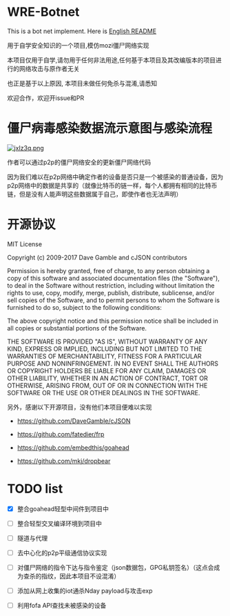 # WRE-Botnet

This is a bot net implement. Here is [English README](https://github.com/KSroido/Mozi-Botnet-theWRE/blob/main/README_EN.md)

用于自学安全知识的一个项目,模仿mozi僵尸网络实现

本项目仅用于自学,请勿用于任何非法用途,任何基于本项目及其改编版本的项目进行的网络攻击与原作者无关

也正是基于以上原因, 本项目未做任何免杀与混淆,请悉知

欢迎合作，欢迎开issue和PR

# 僵尸病毒感染数据流示意图与感染流程

[![jxIz3q.png](https://s1.ax1x.com/2022/07/26/jxIz3q.png)](https://imgtu.com/i/jxIz3q)

作者可以通过p2p的僵尸网络安全的更新僵尸网络代码

因为我们难以在p2p网络中确定作者的设备是否只是一个被感染的普通设备，因为p2p网络中的数据是共享的（就像比特币的链一样，每个人都拥有相同的比特币链，但是没有人能声明这些数据属于自己，即使作者也无法声明）

# 开源协议

MIT License

Copyright (c) 2009-2017 Dave Gamble and cJSON contributors

Permission is hereby granted, free of charge, to any person obtaining a copy of this software and associated documentation files (the "Software"), to deal in the Software without restriction, including without limitation the rights to use, copy, modify, merge, publish, distribute, sublicense, and/or sell copies of the Software, and to permit persons to whom the Software is furnished to do so, subject to the following conditions:

The above copyright notice and this permission notice shall be included in all copies or substantial portions of the Software.

THE SOFTWARE IS PROVIDED "AS IS", WITHOUT WARRANTY OF ANY KIND, EXPRESS OR IMPLIED, INCLUDING BUT NOT LIMITED TO THE WARRANTIES OF MERCHANTABILITY, FITNESS FOR A PARTICULAR PURPOSE AND NONINFRINGEMENT. IN NO EVENT SHALL THE AUTHORS OR COPYRIGHT HOLDERS BE LIABLE FOR ANY CLAIM, DAMAGES OR OTHER LIABILITY, WHETHER IN AN ACTION OF CONTRACT, TORT OR OTHERWISE, ARISING FROM, OUT OF OR IN CONNECTION WITH THE SOFTWARE OR THE USE OR OTHER DEALINGS IN THE SOFTWARE.

另外，感谢以下开源项目，没有他们本项目便难以实现

* https://github.com/DaveGamble/cJSON

* https://github.com/fatedier/frp

* https://github.com/embedthis/goahead

* https://github.com/mkj/dropbear

<!-- * https://gitee.com/KSroido/http-downloader -->

# TODO list

- [x] 整合goahead轻型中间件到项目中

- [ ] 整合轻型交叉编译环境到项目中

- [ ] 隧道与代理

- [ ] 去中心化的p2p平级通信协议实现

- [ ] 对僵尸网络的指令下达与指令鉴定（json数据包，GPG私钥签名）（这点会成为查杀的指纹，因此本项目不设混淆）

- [ ] 添加从网上收集的iot通杀Nday payload与攻击exp

- [ ] 利用fofa API查找未被感染的设备
